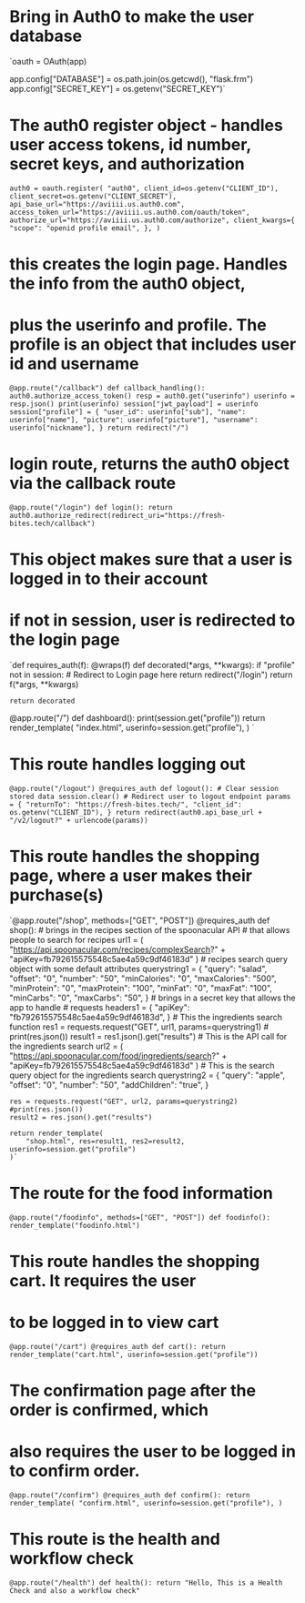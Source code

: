 # Bring in Auth0 to make the user database

`oauth = OAuth(app)

app.config["DATABASE"] = os.path.join(os.getcwd(), "flask.frm")
app.config["SECRET_KEY"] = os.getenv("SECRET_KEY")`

# The auth0 register object - handles user access tokens, id number, secret keys, and authorization

`auth0 = oauth.register(
    "auth0",
    client_id=os.getenv("CLIENT_ID"),
    client_secret=os.getenv("CLIENT_SECRET"),
    api_base_url="https://aviiii.us.auth0.com",
    access_token_url="https://aviiii.us.auth0.com/oauth/token",
    authorize_url="https://aviiii.us.auth0.com/authorize",
    client_kwargs={
        "scope": "openid profile email",
    },
)`

# this creates the login page. Handles the info from the auth0 object, 
# plus the userinfo and profile. The profile is an object that includes user id and username

`@app.route("/callback")
def callback_handling():
    auth0.authorize_access_token()
    resp = auth0.get("userinfo")
    userinfo = resp.json()
    print(userinfo)
    session["jwt_payload"] = userinfo
    session["profile"] = {
        "user_id": userinfo["sub"],
        "name": userinfo["name"],
        "picture": userinfo["picture"],
        "username": userinfo["nickname"],
    }
    return redirect("/")`

# login route, returns the auth0 object via the callback route

`@app.route("/login")
def login():
    return auth0.authorize_redirect(redirect_uri="https://fresh-bites.tech/callback")`

# This object makes sure that a user is logged in to their account
# if not in session, user is redirected to the login page

`def requires_auth(f):
    @wraps(f)
    def decorated(*args, **kwargs):
        if "profile" not in session:
            # Redirect to Login page here
            return redirect("/login")
        return f(*args, **kwargs)

    return decorated


@app.route("/")
def dashboard():
    print(session.get("profile"))
    return render_template(
        "index.html",
        userinfo=session.get("profile"),
    )
`
# This route handles logging out

`@app.route("/logout")
@requires_auth
def logout():
    # Clear session stored data
    session.clear()
    # Redirect user to logout endpoint
    params = {
        "returnTo": "https://fresh-bites.tech/",
        "client_id": os.getenv("CLIENT_ID"),
    }
    return redirect(auth0.api_base_url + "/v2/logout?" + urlencode(params))`

# This route handles the shopping page, where a user makes their purchase(s)

`@app.route("/shop", methods=["GET", "POST"])
@requires_auth
def shop():
    # brings in the recipes section of the spoonacular API
    # that allows people to search for recipes
    url1 = (
        "https://api.spoonacular.com/recipes/complexSearch?"
        + "apiKey=fb792615575548c5ae4a59c9df46183d"
    )
    # recipes search query object with some default attributes
    querystring1 = {
        "query": "salad",
        "offset": "0",
        "number": "50",
        "minCalories": "0",
        "maxCalories": "500",
        "minProtein": "0",
        "maxProtein": "100",
        "minFat": "0",
        "maxFat": "100",
        "minCarbs": "0",
        "maxCarbs": "50",
    }
    # brings in a secret key that allows the app to handle 
    # requests
    headers1 = {
        "apiKey": "fb792615575548c5ae4a59c9df46183d",
    }
    # This the ingredients search function
    res1 = requests.request("GET", url1, params=querystring1)
    # print(res.json())
    result1 = res1.json().get("results")
    # This is the API call for the ingredients search
    url2 = (
        "https://api.spoonacular.com/food/ingredients/search?"
        + "apiKey=fb792615575548c5ae4a59c9df46183d"
    )
    # This is the search query object for the ingredients search
    querystring2 = {
        "query": "apple",
        "offset": "0",
        "number": "50",
        "addChildren": "true",
    }

    res = requests.request("GET", url2, params=querystring2)
    #print(res.json())
    result2 = res.json().get("results")

    return render_template(
        "shop.html", res=result1, res2=result2, userinfo=session.get("profile")
    )`

# The route for the food information

`@app.route("/foodinfo", methods=["GET", "POST"])
def foodinfo():
    render_template("foodinfo.html")`

# This route handles the shopping cart. It requires the user
# to be logged in to view cart

`@app.route("/cart")
@requires_auth
def cart():
    return render_template("cart.html", userinfo=session.get("profile"))`

# The confirmation page after the order is confirmed, which
# also requires the user to be logged in to confirm order. 

`@app.route("/confirm")
@requires_auth
def confirm():
    return render_template(
        "confirm.html",
        userinfo=session.get("profile"),
    )`

# This route is the health and workflow check

`@app.route("/health")
def health():
    return "Hello, This is a Health Check and also a workflow check"`
